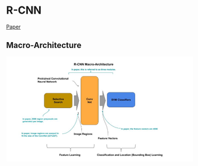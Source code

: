 
# R-CNN

[Paper](https://arxiv.org/pdf/1311.2524.pdf)

## Macro-Architecture

<img src='macro.jpg'>
